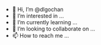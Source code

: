 - 👋 Hi, I’m @dlgochan
- 👀 I’m interested in ...
- 🌱 I’m currently learning ...
- 💞️ I’m looking to collaborate on ...
- 📫 How to reach me ...

<!---
dlgochan/dlgochan is a ✨ special ✨ repository because its `README.md` (this file) appears on your GitHub profile.
You can click the Preview link to take a look at your changes.
--->
